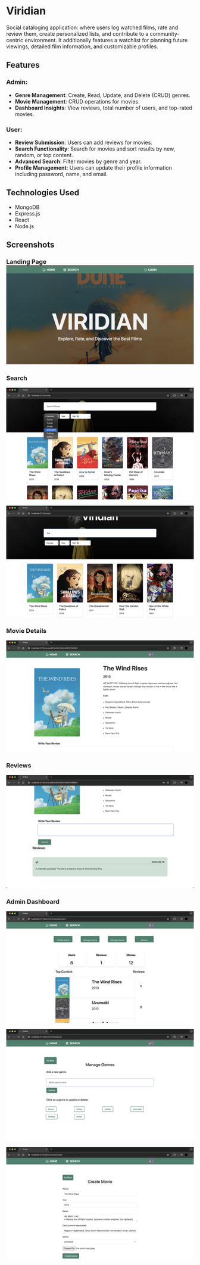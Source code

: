 # Viridian

Social cataloging application: where users log watched films, rate and review them, create personalized lists, and contribute to a community-centric environment. It additionally features a watchlist for planning future viewings, detailed film information, and customizable profiles.

## Features

### Admin:

- **Genre Management**: Create, Read, Update, and Delete (CRUD) genres.
- **Movie Management**: CRUD operations for movies.
- **Dashboard Insights**: View reviews, total number of users, and top-rated movies.

### User:

- **Review Submission**: Users can add reviews for movies.
- **Search Functionality**: Search for movies and sort results by new, random, or top content.
- **Advanced Search**: Filter movies by genre and year.
- **Profile Management**: Users can update their profile information including password, name, and email.

## Technologies Used

- MongoDB
- Express.js
- React
- Node.js

## Screenshots

### Landing Page![1715375105668](image/README/1715375105668.png)

### Search

![1715375134280](image/README/1715375134280.png)

![1715375169877](image/README/1715375169877.png)

### Movie Details

![1715375203643](image/README/1715375203643.png)

### Reviews

![1715375422301](image/README/1715375422301.png)

### Admin Dashboard

![1715375223549](image/README/1715375223549.png)

![1715375236778](image/README/1715375236778.png)

![1715375248435](image/README/1715375248435.png)
